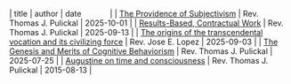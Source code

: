 | title | author | date  &nbsp; &nbsp; &nbsp; &nbsp; &nbsp; &nbsp; |
| [The Providence of Subjectivism](./essays/subjectivism.html) | Rev. Thomas J. Pulickal | 2025-10-01 |
| [Results-Based, Contractual Work](./essays/results_based_work.html) | Rev. Thomas J. Pulickal | 2025-09-13 |
| [The origins of the transcendental vocation and its civilizing force](./essays/transcendental_vocation.html) | Rev. Jose E. Lopez | 2025-09-03 |
| [The Genesis and Merits of Cognitive Behaviorism](./essays/cognitive_behaviorism_psychodynamism.html) | Rev. Thomas J. Pulickal | 2025-07-25 |
| [Augustine on time and consciousness](./essays/augustine_time.html) | Rev. Thomas J. Pulickal | 2015-08-13 |

<br><br><br><br><br><br>